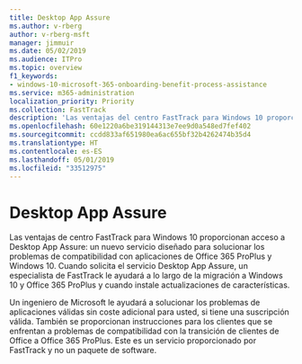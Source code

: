 ```yaml
---
title: Desktop App Assure
ms.author: v-rberg
author: v-rberg-msft
manager: jimmuir
ms.date: 05/02/2019
ms.audience: ITPro
ms.topic: overview
f1_keywords:
- windows-10-microsoft-365-onboarding-benefit-process-assistance
ms.service: m365-administration
localization_priority: Priority
ms.collection: FastTrack
description: 'Las ventajas del centro FastTrack para Windows 10 proporcionan acceso a Desktop App Assure: un servicio diseñado para solucionar los problemas de compatibilidad con aplicaciones de Office 365 ProPlus y Windows 10.'
ms.openlocfilehash: 60e1220a6be319144313e7ee9d0a548ed7fef402
ms.sourcegitcommit: ccdd833af651980ea6ac655bf32b4262474b35d4
ms.translationtype: HT
ms.contentlocale: es-ES
ms.lasthandoff: 05/01/2019
ms.locfileid: "33512975"
---
```

# <a name="desktop-app-assure"></a>Desktop App Assure

Las ventajas de centro FastTrack para Windows 10 proporcionan acceso a Desktop App Assure: un nuevo servicio diseñado para solucionar los problemas de compatibilidad con aplicaciones de Office 365 ProPlus y Windows 10. Cuando solicita el servicio Desktop App Assure, un especialista de FastTrack le ayudará a lo largo de la migración a Windows 10 y Office 365 ProPlus y cuando instale actualizaciones de características. 

Un ingeniero de Microsoft le ayudará a solucionar los problemas de aplicaciones válidas sin coste adicional para usted, si tiene una suscripción válida. También se proporcionan instrucciones para los clientes que se enfrentan a problemas de compatibilidad con la transición de clientes de Office a Office 365 ProPlus. Este es un servicio proporcionado por FastTrack y no un paquete de software.

  

    

 
